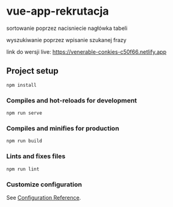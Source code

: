 # vue-app-rekrutacja

sortowanie poprzez nacisniecie nagłówka tabeli

wyszukiwanie poprzez wpisanie szukanej frazy 

link do wersji live: https://venerable-conkies-c50f66.netlify.app

## Project setup
```
npm install
```

### Compiles and hot-reloads for development
```
npm run serve
```

### Compiles and minifies for production
```
npm run build
```

### Lints and fixes files
```
npm run lint
```

### Customize configuration
See [Configuration Reference](https://cli.vuejs.org/config/).
